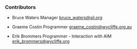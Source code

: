 ### Contributors ###

* Bruce Waters	Manager  	bruce_waters@sil.org

* Graeme Costin	Programmer	graeme_costin@wycliffe.org.au   

* Erik Brommers	Programmer - Interaction with AIM	erik_brommers@wycliffe.org
